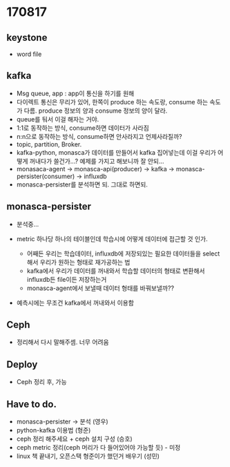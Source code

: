 # 170817 

## keystone

* word file 

## kafka
* Msg queue, app : app이 통신을 하기를 원해
* 다이렉트 통신은 무리가 있어, 한쪽이 produce 하는 속도랑, consume 하는 속도가 다름. produce 정보의 양과 consume 정보의 양이 달라.
* queue를 둬서 이걸 해자는 거야. 
* 1:1로 동작하는 방식, consume하면 데이터가 사라짐
* n:n으로 동작하는 방식, consume하면 안사라지고 언제사라질까?
* topic, partition, Broker.
* kafka-python, monasca가 데이터를 만들어서 kafka 집어넣는데 이걸 우리가 어떻게 꺼내다가 쓸건가...? 예제를 가지고 해보니까 잘 안되...
* monasaca-agent -> monasca-api(producer) -> kafka -> monasca-persister(consumer) -> influxdb
* monasca-persister를 분석하면 되. 그대로 하면되.

## monasca-persister
* 분석중... 
* metric 하나당 하나의 테이블인데 학습시에 어떻게 데이터에 접근할 것 인가.
  * 어째든 우리는 학습데이터, influxdb에 저장되있는 필요한 데이터들을 select해서 우리가 원하는 형태로 재가공하는 법
  * kafka에서 우리가 데이터를 꺼내와서 학습할 데이터의 형태로 변환해서 influxdb든 file이든 저장하는거
  * monasca-agent에서 보낼때 데이터 형태를 바꿔보낼까??

* 예측시에는 무조건 kafka에서 꺼내와서 이용함

## Ceph
* 정리해서 다시 말해주셈. 너무 어려움


## Deploy
* Ceph 정리 후, 가능

## Have to do.
* monasca-persister -> 분석 (영우)
* python-kafka 이용법 (형준)
* ceph 정리 해주세요 + ceph 설치 구성 (승호)
* ceph metric 정리(ceph 머리가 다 들어있어야 가능할 듯) - 미정
* linux 책 끝내기, 오픈스택 형준이가 했던거 배우기 (성민)
